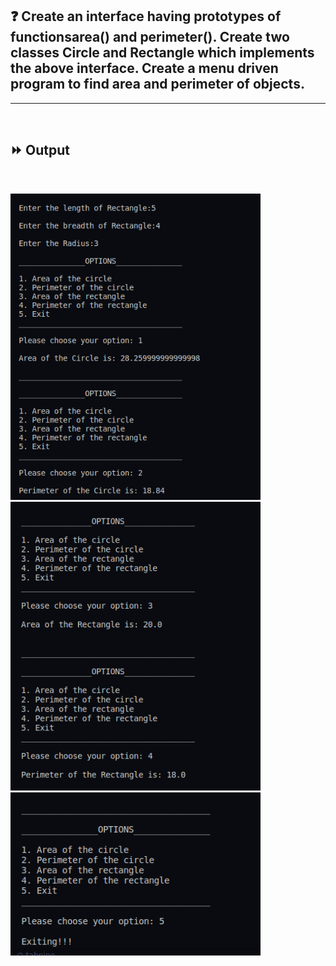 ## :question: Create an interface having prototypes of functionsarea() and perimeter(). Create two classes Circle and Rectangle which implements the above interface. Create a menu driven program to find area and perimeter of objects.
___
<br>

## :fast_forward: Output

<br>

<img src="Output/co3op1.png" width="400"></img><br>
<img src="Output/co3op2.png" width="400"></img><br>
<img src="Output/co3op3.png" width="400"></img><br>
